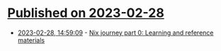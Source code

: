 # [Published on 2023-02-28](index.md)

* [2023-02-28, 14:59:09](https://lobste.rs/s/zwgwrw/nix_journey_part_0_learning_reference) - [Nix journey part 0: Learning and reference materials](https://tinkering.xyz/nix-docs/)
